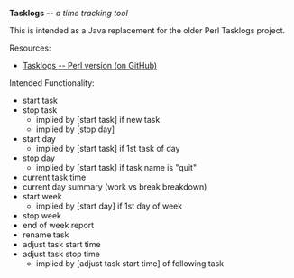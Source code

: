 **Tasklogs** -- *a time tracking tool*

This is intended as a Java replacement for the older Perl Tasklogs project.

Resources:
- [Tasklogs -- Perl version (on GitHub)](https://github.com/jonwarren/tasklogs)

Intended Functionality:
- start task
- stop task
  + implied by [start task] if new task
  + implied by [stop day]
- start day
  + implied by [start task] if 1st task of day
- stop day
  + implied by [start task] if task name is "quit"
- current task time
- current day summary (work vs break breakdown)
- start week
  + implied by [start day] if 1st day of week
- stop week
- end of week report
- rename task
- adjust task start time
- adjust task stop time
  + implied by [adjust task start time] of following task
